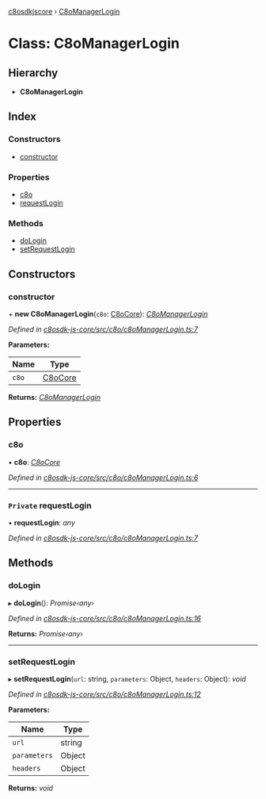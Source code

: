 [c8osdkjscore](../README.md) › [C8oManagerLogin](c8omanagerlogin.md)

# Class: C8oManagerLogin

## Hierarchy

* **C8oManagerLogin**

## Index

### Constructors

* [constructor](c8omanagerlogin.md#constructor)

### Properties

* [c8o](c8omanagerlogin.md#c8o)
* [requestLogin](c8omanagerlogin.md#private-requestlogin)

### Methods

* [doLogin](c8omanagerlogin.md#dologin)
* [setRequestLogin](c8omanagerlogin.md#setrequestlogin)

## Constructors

###  constructor

\+ **new C8oManagerLogin**(`c8o`: [C8oCore](c8ocore.md)): *[C8oManagerLogin](c8omanagerlogin.md)*

*Defined in [c8osdk-js-core/src/c8o/c8oManagerLogin.ts:7](https://github.com/convertigo/c8osdk-angular/blob/ffab8e3/src/c8o/c8oManagerLogin.ts#L7)*

**Parameters:**

Name | Type |
------ | ------ |
`c8o` | [C8oCore](c8ocore.md) |

**Returns:** *[C8oManagerLogin](c8omanagerlogin.md)*

## Properties

###  c8o

• **c8o**: *[C8oCore](c8ocore.md)*

*Defined in [c8osdk-js-core/src/c8o/c8oManagerLogin.ts:6](https://github.com/convertigo/c8osdk-angular/blob/ffab8e3/src/c8o/c8oManagerLogin.ts#L6)*

___

### `Private` requestLogin

• **requestLogin**: *any*

*Defined in [c8osdk-js-core/src/c8o/c8oManagerLogin.ts:7](https://github.com/convertigo/c8osdk-angular/blob/ffab8e3/src/c8o/c8oManagerLogin.ts#L7)*

## Methods

###  doLogin

▸ **doLogin**(): *Promise‹any›*

*Defined in [c8osdk-js-core/src/c8o/c8oManagerLogin.ts:16](https://github.com/convertigo/c8osdk-angular/blob/ffab8e3/src/c8o/c8oManagerLogin.ts#L16)*

**Returns:** *Promise‹any›*

___

###  setRequestLogin

▸ **setRequestLogin**(`url`: string, `parameters`: Object, `headers`: Object): *void*

*Defined in [c8osdk-js-core/src/c8o/c8oManagerLogin.ts:12](https://github.com/convertigo/c8osdk-angular/blob/ffab8e3/src/c8o/c8oManagerLogin.ts#L12)*

**Parameters:**

Name | Type |
------ | ------ |
`url` | string |
`parameters` | Object |
`headers` | Object |

**Returns:** *void*
